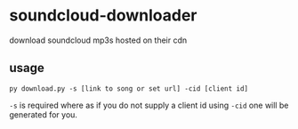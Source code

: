 # soundcloud-downloader
download soundcloud mp3s hosted on their cdn

## usage
```
py download.py -s [link to song or set url] -cid [client id]
```
`-s` is required where as if you do not supply a client id using `-cid` one will be generated for you.